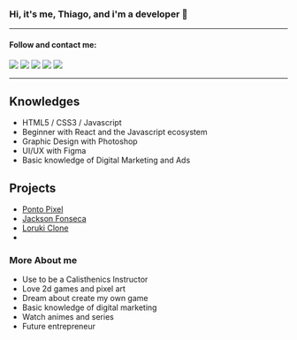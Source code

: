 ### Hi, it's me, Thiago, and i'm a developer 👋
---
#### Follow and contact me:
<div>
  <a href = "mailto: thiagowfer@gmail.com"><img src="https://img.shields.io/badge/-Gmail-%23EA4335?style=for-the-badge&logo=gmail&logoColor=white" target="_blank"></a>
  <a href="https://www.linkedin.com/in/thiago-silva-80484b2b/" target="_blank"><img src="https://img.shields.io/badge/-LinkedIn-%230077B5?style=for-the-badge&logo=linkedin&logoColor=white" target="_blank"></a>
  <a href="https://instagram.com/thiagowfer" target="_blank"><img src="https://img.shields.io/badge/-Instagram-%23E4405F?style=for-the-badge&logo=instagram&logoColor=white" target="_blank"></a>
  <a href="https://www.youtube.com/channel/UCQVS9YuQKs1z_qC8g5EtzXQ/videos" target="_blank"><img src="https://img.shields.io/badge/-Youtube-%23333?style=for-the-badge&logo=youtube&logoColor=white" target="_blank"></a>
  <a href="https://www.twitter.com/combopixels" target="_blank"><img src="https://img.shields.io/badge/-Twitter-%239aff?style=for-the-badge&logo=twitter&logoColor=blue" target="_blank"></a>  
</div>

---
## Knowledges
- HTML5 / CSS3 / Javascript
- Beginner with React and the Javascript ecosystem
- Graphic Design with Photoshop
- UI/UX with Figma
- Basic knowledge of Digital Marketing and Ads 

## Projects
- [Ponto Pixel](https://thiagowfer.github.io/ponto-pixel)
- [Jackson Fonseca](https://thiagowfer.github.io/jackson-fonseca)
- [Loruki Clone](https://ioruki.netlify.app)
- 
### More About me
- Use to be a Calisthenics Instructor
- Love 2d games and pixel art
- Dream about create my own game
- Basic knowledge of digital marketing
- Watch animes and series
- Future entrepreneur
